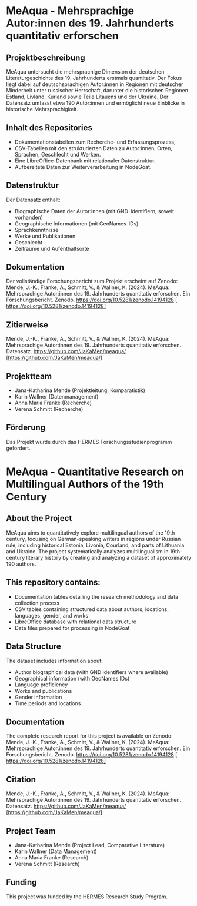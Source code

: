 # MeAqua - Mehrsprachige Autor:innen des 19. Jahrhunderts quantitativ erforschen 

## Projektbeschreibung
MeAqua untersucht die mehrsprachige Dimension der deutschen Literaturgeschichte des 19. Jahrhunderts erstmals quantitativ. Der Fokus liegt dabei auf deutschsprachigen Autor:innen in Regionen mit deutscher Minderheit unter russischer Herrschaft, darunter die historischen Regionen Estland, Livland, Kurland sowie Teile Litauens und der Ukraine. Der Datensatz umfasst etwa 190 Autor:innen und ermöglicht neue Einblicke in historische Mehrsprachigkeit.

## Inhalt des Repositories

- Dokumentationstabellen zum Recherche- und Erfassungsprozess, 
- CSV-Tabellen mit den strukturierten Daten zu Autor:innen, Orten, Sprachen, Geschlecht und Werken. 
- Eine LibreOffice-Datenbank mit relationaler Datenstruktur.
- Aufbereitete Daten zur Weiterverarbeitung in NodeGoat.

## Datenstruktur
Der Datensatz enthält:
- Biographische Daten der Autor:innen (mit GND-Identifiern, soweit vorhanden)
- Geographische Informationen (mit GeoNames-IDs)
- Sprachkenntnisse
- Werke und Publikationen
- Geschlecht
- Zeiträume und Aufenthaltsorte

## Dokumentation
Der vollständige Forschungsbericht zum Projekt erscheint auf Zenodo: 
Mende, J.-K., Franke, A., Schmitt, V., & Wallner, K. (2024). MeAqua: Mehrsprachige Autor:innen des 19. Jahrhunderts quantitativ erforschen. Ein Forschungsbericht. Zenodo. https://doi.org/10.5281/zenodo.14194128 [ https://doi.org/10.5281/zenodo.14194128]

## Zitierweise
Mende, J.-K., Franke, A., Schmitt, V., & Wallner, K. (2024). MeAqua: Mehrsprachige Autor:innen des 19. Jahrhunderts quantitativ erforschen. Datensatz. https://github.com/JaKaMen/meaqua/ [https://github.com/JaKaMen/meaqua/]

## Projektteam

- Jana-Katharina Mende (Projektleitung, Komparatistik)
- Karin Wallner (Datenmanagement)
- Anna Maria Franke (Recherche)
- Verena Schmitt (Recherche)
## Förderung
Das Projekt wurde durch das HERMES Forschungsstudienprogramm gefördert.

# MeAqua - Quantitative Research on Multilingual Authors of the 19th Century

## About the Project
MeAqua aims to quantitatively explore multilingual authors of the 19th century, focusing on German-speaking writers in regions under Russian rule, including historical Estonia, Livonia, Courland, and parts of Lithuania and Ukraine. The project systematically analyzes multilingualism in 19th-century literary history by creating and analyzing a dataset of approximately 190 authors.

## This repository contains:

- Documentation tables detailing the research methodology and data collection process
- CSV tables containing structured data about authors, locations, languages, gender, and works
- LibreOffice database with relational data structure
- Data files prepared for processing in NodeGoat

## Data Structure
The dataset includes information about:

- Author biographical data (with GND identifiers where available)
- Geographical information (with GeoNames IDs)
- Language proficiency
- Works and publications
- Gender information
- Time periods and locations

## Documentation
The complete research report for this project is available on Zenodo:
Mende, J.-K., Franke, A., Schmitt, V., & Wallner, K. (2024). MeAqua: Mehrsprachige Autor:innen des 19. Jahrhunderts quantitativ erforschen. Ein Forschungsbericht. Zenodo. https://doi.org/10.5281/zenodo.14194128 [ https://doi.org/10.5281/zenodo.14194128]

## Citation
Mende, J.-K., Franke, A., Schmitt, V., & Wallner, K. (2024). MeAqua: Mehrsprachige Autor:innen des 19. Jahrhunderts quantitativ erforschen. Datensatz. https://github.com/JaKaMen/meaqua/ [https://github.com/JaKaMen/meaqua/]

## Project Team
- Jana-Katharina Mende (Project Lead, Comparative Literature)
- Karin Wallner (Data Management)
- Anna Maria Franke (Research)
- Verena Schmitt (Research)

## Funding 
This project was funded by the HERMES Research Study Program.
